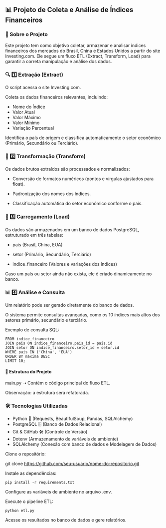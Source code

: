 ## 📊 Projeto de Coleta e Análise de Índices Financeiros

### 🏦 Sobre o Projeto

Este projeto tem como objetivo coletar, armazenar e analisar índices financeiros dos mercados do Brasil, China e Estados Unidos a partir do site Investing.com. Ele segue um fluxo ETL (Extract, Transform, Load) para garantir a correta manipulação e análise dos dados.



### 🔍 1️⃣ Extração (Extract)

O script acessa o site Investing.com.

Coleta os dados financeiros relevantes, incluindo:

- Nome do Índice
- Valor Atual
- Valor Máximo
- Valor Mínimo
- Variação Percentual

Identifica o país de origem e classifica automaticamente o setor econômico (Primário, Secundário ou Terciário).

### 🔄 2️⃣ Transformação (Transform)

Os dados brutos extraídos são processados e normalizados:

- Conversão de formatos numéricos (pontos e vírgulas ajustados para float).

- Padronização dos nomes dos índices.

- Classificação automática do setor econômico conforme o país.

### 🏦 3️⃣ Carregamento (Load)

Os dados são armazenados em um banco de dados PostgreSQL, estruturado em três tabelas:

- pais (Brasil, China, EUA)

- setor (Primário, Secundário, Terciário)

- indice_financeiro (Valores e variações dos índices)

Caso um país ou setor ainda não exista, ele é criado dinamicamente no banco.

### 📊 4️⃣ Análise e Consulta

Um relatório pode ser gerado diretamente do banco de dados.

O sistema permite consultas avançadas, como os 10 índices mais altos dos setores primário, secundário e terciário.

Exemplo de consulta SQL:

```SELECT nome, pais, setor, maxima
FROM indice_financeiro
JOIN pais ON indice_financeiro.pais_id = pais.id
JOIN setor ON indice_financeiro.setor_id = setor.id
WHERE pais IN ('China', 'EUA')
ORDER BY maxima DESC
LIMIT 10;
```

#### 📂 Estrutura do Projeto

main.py ➝ Contém o código principal do fluxo ETL.

Observação: a estrutura será refatorada.


### 🛠️ Tecnologias Utilizadas

- Python 🐍 (Requests, BeautifulSoup, Pandas, SQLAlchemy)
- PostgreSQL 🗄️ (Banco de Dados Relacional)
- Git & GitHub 🛠️ (Controle de Versão)
- Dotenv (Armazenamento de variáveis de ambiente)
- SQLAlchemy (Conexão com banco de dados e Modelagem de Dados)



Clone o repositório:

git clone https://github.com/seu-usuario/nome-do-repositorio.git

Instale as dependências:

``pip install -r requirements.txt``

Configure as variáveis de ambiente no arquivo .env.

Execute o pipeline ETL:

`python etl.py`

Acesse os resultados no banco de dados e gere relatórios.

